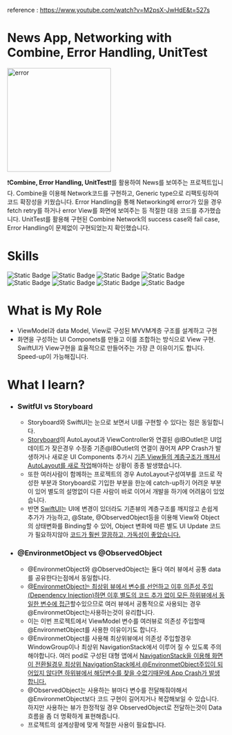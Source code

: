 reference : https://www.youtube.com/watch?v=M2psX-JwHdE&t=527s

# News App, Networking with Combine, Error Handling, UnitTest



<img width="240" alt="error" src="https://github.com/beakyangsu/iOS_News_Combine_Networking_UnitTest/assets/12162598/f6dfcaf0-0b7a-47ec-af28-c3bc4b488728">

❗**Combine, Error Handling, UnitTest**❗를 활용하여 News를 보여주는 프로젝트입니다. Combine을 이용해 Network코드를 구현하고, Generic type으로 리팩토링하여 코드 확장성을 키웠습니다. Error Handling을 통해 Networking에 error가 있을 경우 fetch retry를 하거나 error View를 화면에 보여주는 등 적절한 대응 코드를 추가했습니다. UnitTest를 활용해 구현된 Combine Network의 success case와 fail case, Error Handling이 문제없이 구현되었는지 확인했습니다. 


# Skills
<img alt="Static Badge" src="https://img.shields.io/badge/SwiftUI-blue"> <img alt="Static Badge" src="https://img.shields.io/badge/Swift-green"> <img alt="Static Badge" src="https://img.shields.io/badge/MVVM-red"> <img alt="Static Badge" src="https://img.shields.io/badge/@EnvironmentObject-yellow"> <img alt="Static Badge" src="https://img.shields.io/badge/Combine-blue"> <img alt="Static Badge" src="https://img.shields.io/badge/networking-blue"> <img alt="Static Badge" src="https://img.shields.io/badge/Error_Handling-blue"> <img alt="Static Badge" src="https://img.shields.io/badge/UnitTest-blue">

# What is My Role 
+ ViewModel과 data Model, View로 구성된 MVVM계층 구조를 설계하고 구현
+ 화면을 구성하는 UI Componets를 만들고 이를 조합하는 방식으로 View 구현. SwiftUI가 View구현을 효율적으로 만들어주는 가장 큰 이유이기도 합니다. Speed-up이 가능해집니다.


# What I learn? 
+ ### SwitfUI vs Storyboard
  + Storyboard와 SwiftUI는 눈으로 보면서 UI를 구현할 수 있다는 점은 동일합니다.
  + <ins>Storyboard</ins>의 AutoLayout과 ViewController와 연결된 @IBOutlet은 UI업데이트가 잦은경우 수정중 기존@IBOutlet의 연결이 끊어져 APP Crash가 발생하거나 새로운 UI Components 추가시 <ins>기존 View들의 계층구조가 깨져서 AutoLayout를 새로 작업</ins>해야하는 상황이 종종 발생했습니다.
  + 또한 여러사람이 함께하는 프로젝트의 경우 AutoLayout구성여부를 코드로 작성한 부분과 Storyboard로 기입한 부분을 한눈에 catch-up하기 어려운 부분이 있어 별도의 설명없이 다른 사람이 바로 이어서 개발을 하기에 어려움이 있었습니다.
  + 반면 <ins>SwiftUI</ins>는 UI에 변경이 있더라도 기존뷰의 계층구조를 깨지않고 손쉽게 추가가 가능하고, @State, @ObservedObject등을 이용해 View와 Object의 상태변화를 Binding할 수 있어,
    Object 변화에 따른 별도 UI Update 코드가 필요하지않아 <ins>코드가 훨씬 깔끔하고, 가독성이 좋았습니다. </ins>

+ ### @EnvironmetObject vs @ObservedObject
  + @EnvironmetObject와 @ObservedObject는 둘다 여러 뷰에서 공통 data를 공유한다는점에서 동일합니다.
  + <ins>@EnvironmetObject는 최상위 뷰에서 변수를 선언하고 이후 의존성 주입(Dependency Injection)하면 이후 별도의 코드 추가 없이 모든 하위뷰에서 동일한 변수에 접근</ins>할수있으므로
    여러 뷰에서 공통적으로 사용되는 경우 @EnvironmetObject는사용하는것이 유리합니다.
  + 이는 이번 프로젝트에서 ViewModel 변수를 여러뷰로 의존성 주입할때 @EnvironmetObject를 사용한 이유이기도 합니다.
  + @EnvironmetObject를 사용해 최상위뷰에서 의존성 주입할경우 WindowGroup이나 최상위 NavigationStack에서 이루어 질 수 있도록 주의해야합니다. 여러 pod로 구성된 대형 앱에서
    <ins>NavigationStack을 이용해 화면이 전환될경우 최상위 NavigationStack에서 @EnvironmetObject주입이 되어있지 않다면 하위뷰에서 해당변수를 찾을 수없기때문에 App Crash가 발생합니다.</ins>
  + @ObservedObject는 사용하는 뷰마다 변수를 전달해줘야해서 @EnvironmetObject보다 코드 구현이 길어지거나 복잡해보일 수 있습니다. 하지만 사용하는 뷰가 한정적일 경우
    ObservedObject로 전달하는것이 Data 흐름을 좀 더 명확하게 표현해줍니다.
  + 프로젝트의 설계상황에 맞게 적절한 사용이 필요합니다. 
